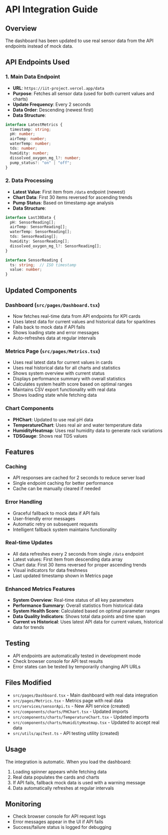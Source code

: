 # API Integration Guide

## Overview
The dashboard has been updated to use real sensor data from the API endpoints instead of mock data.

## API Endpoints Used

### 1. Main Data Endpoint
- **URL**: `https://iit-project.vercel.app/data`
- **Purpose**: Fetches all sensor data (used for both current values and charts)
- **Update Frequency**: Every 2 seconds
- **Data Order**: Descending (newest first)
- **Data Structure**:
```typescript
interface LatestMetrics {
  timestamp: string;
  pH: number;
  airTemp: number;
  waterTemp: number;
  tds: number;
  humidity: number;
  dissolved_oxygen_mg_l?: number;
  pump_status?: "on" | "off";
}
```

### 2. Data Processing
- **Latest Value**: First item from `/data` endpoint (newest)
- **Chart Data**: First 30 items reversed for ascending trends
- **Pump Status**: Based on timestamp age analysis
- **Data Structure**:
```typescript
interface Last30Data {
  pH: SensorReading[];
  airTemp: SensorReading[];
  waterTemp: SensorReading[];
  tds: SensorReading[];
  humidity: SensorReading[];
  dissolved_oxygen_mg_l?: SensorReading[];
}

interface SensorReading {
  ts: string;  // ISO timestamp
  value: number;
}
```

## Updated Components

### Dashboard (`src/pages/Dashboard.tsx`)
- Now fetches real-time data from API endpoints for KPI cards
- Uses latest data for current values and historical data for sparklines
- Falls back to mock data if API fails
- Shows loading state and error messages
- Auto-refreshes data at regular intervals

### Metrics Page (`src/pages/Metrics.tsx`)
- Uses real latest data for current values in cards
- Uses real historical data for all charts and statistics
- Shows system overview with current status
- Displays performance summary with overall statistics
- Calculates system health score based on optimal ranges
- Maintains CSV export functionality with real data
- Shows loading state while fetching data

### Chart Components
- **PHChart**: Updated to use real pH data
- **TemperatureChart**: Uses real air and water temperature data
- **HumidityHeatmap**: Uses real humidity data to generate rack variations
- **TDSGauge**: Shows real TDS values

## Features

### Caching
- API responses are cached for 2 seconds to reduce server load
- Single endpoint caching for better performance
- Cache can be manually cleared if needed

### Error Handling
- Graceful fallback to mock data if API fails
- User-friendly error messages
- Automatic retry on subsequent requests
- Intelligent fallback system maintains functionality

### Real-time Updates
- All data refreshes every 2 seconds from single `/data` endpoint
- Latest values: First item from descending data array
- Chart data: First 30 items reversed for proper ascending trends
- Visual indicators for data freshness
- Last updated timestamp shown in Metrics page

### Enhanced Metrics Features
- **System Overview**: Real-time status of all key parameters
- **Performance Summary**: Overall statistics from historical data
- **System Health Score**: Calculated based on optimal parameter ranges
- **Data Quality Indicators**: Shows total data points and time span
- **Current vs Historical**: Uses latest API data for current values, historical data for trends

## Testing
- API endpoints are automatically tested in development mode
- Check browser console for API test results
- Error states can be tested by temporarily changing API URLs

## Files Modified
- `src/pages/Dashboard.tsx` - Main dashboard with real data integration
- `src/pages/Metrics.tsx` - Metrics page with real data
- `src/services/sensorApi.ts` - New API service (created)
- `src/components/charts/PHChart.tsx` - Updated imports
- `src/components/charts/TemperatureChart.tsx` - Updated imports
- `src/components/charts/HumidityHeatmap.tsx` - Updated to accept real data
- `src/utils/apiTest.ts` - API testing utility (created)

## Usage
The integration is automatic. When you load the dashboard:
1. Loading spinner appears while fetching data
2. Real data populates the cards and charts
3. If API fails, fallback mock data is used with a warning message
4. Data automatically refreshes at regular intervals

## Monitoring
- Check browser console for API request logs
- Error messages appear in the UI if API fails
- Success/failure status is logged for debugging